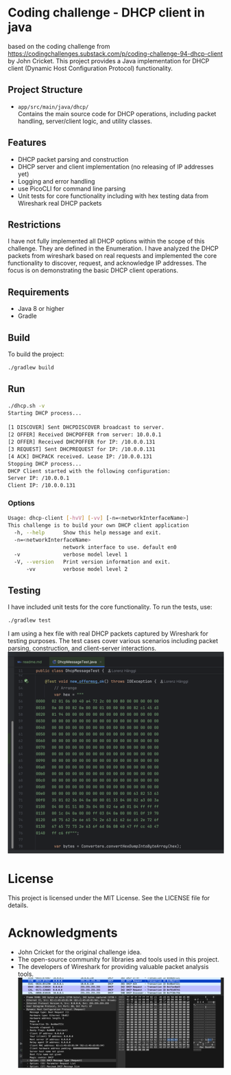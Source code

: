 # Coding challenge - DHCP client in java

based on the coding challenge from https://codingchallenges.substack.com/p/coding-challenge-94-dhcp-client by John Cricket.
This project provides a Java implementation for DHCP client (Dynamic Host Configuration Protocol) functionality.

## Project Structure

- `app/src/main/java/dhcp/`  
  Contains the main source code for DHCP operations, including packet handling, server/client logic, and utility classes.

## Features

- DHCP packet parsing and construction
- DHCP server and client implementation (no releasing of IP addresses yet)
- Logging and error handling
- use PicoCLI for command line parsing
- Unit tests for core functionality including with hex testing data from Wireshark real DHCP packets

## Restrictions

I have not fully implemented all DHCP options within the scope of this challenge. They are defined in the Enumeration.
I have analyzed the DHCP packets from wireshark based on real requests and implemented the core functionality to discover, request, and acknowledge IP addresses. 
The focus is on demonstrating the basic DHCP client operations.

## Requirements

- Java 8 or higher
- Gradle

## Build

To build the project:

```bash
./gradlew build
```


## Run

```bash
./dhcp.sh -v
Starting DHCP process...

[1 DISCOVER] Sent DHCPDISCOVER broadcast to server.
[2 OFFER] Received DHCPOFFER from server: 10.0.0.1
[2 OFFER] Received DHCPOFFER for IP: /10.0.0.131
[3 REQUEST] Sent DHCPREQUEST for IP: /10.0.0.131
[4 ACK] DHCPACK received. Lease IP: /10.0.0.131
Stopping DHCP process...
DHCP Client started with the following configuration:
Server IP: /10.0.0.1
Client IP: /10.0.0.131
```


### Options

```bash
Usage: dhcp-client [-hvV] [-vv] [-n=<networkInterfaceName>]
This challenge is to build your own DHCP client application
  -h, --help      Show this help message and exit.
  -n=<networkInterfaceName>
                  network interface to use. default en0
  -v              verbose model level 1
  -V, --version   Print version information and exit.
      -vv         verbose model level 2
```

## Testing

I have included unit tests for the core functionality. To run the tests, use:

```sh
./gradlew test
```

I am  using a hex file with real DHCP packets captured by Wireshark for testing purposes. The test cases cover various scenarios including packet parsing, construction, and client-server interactions.
![hex-dump-from-wireshark-tests.png](images/hex-dump-from-wireshark-tests.png)

# License

This project is licensed under the MIT License. See the LICENSE file for details.

# Acknowledgments
- John Cricket for the original challenge idea.
- The open-source community for libraries and tools used in this project.
- The developers of Wireshark for providing valuable packet analysis tools.
  ![wireshark.png](images/wireshark.png)

